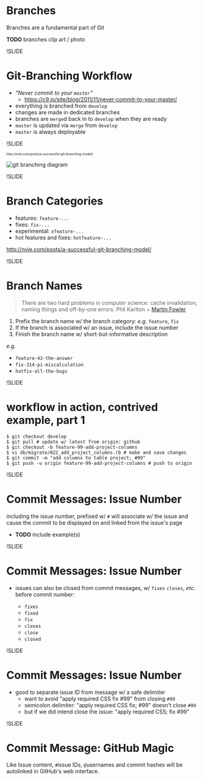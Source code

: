 
# Branches

Branches are a fundamental part of Git

**TODO** branches clip art / photo

!SLIDE

# Git-Branching Workflow

- *"Never commit to your `master`"*
  - https://c9.io/site/blog/2011/11/never-commit-to-your-master/
- everything is branched from `develop`
- changes are made in dedicated branches
- branches are `merge`d back in to `develop` when they are ready
- `master` is updated via `merge` from `develop`
- `master` is always deployable

!SLIDE

<span style="font-size:0.6em;">
  http://nvie.com/posts/a-successful-git-branching-model/
</span>

![git branching diagram](img/git-branching.png)


!SLIDE

# Branch Categories

- features: `feature-...`
- fixes: `fix-...`
- experimental: `xfeature-...`
- hot features and fixes: `hotfeature-...`

http://nvie.com/posts/a-successful-git-branching-model/

!SLIDE

# Branch Names

> There are two hard problems in computer science: cache invalidation, naming things and off-by-one errors. Phil Karlton + [Martin Fowler](http://martinfowler.com/bliki/TwoHardThings.html)

1. Prefix the branch name w/ the branch category: *e.g.* `feature`, `fix`
1. If the branch is associated w/ an issue, include the issue number
1. Finish the branch name w/ short-but-informative description

*e.g.*

- `feature-42-the-answer`
- `fix-314-pi-miscalculation`
- `hotfix-all-the-bugs`

!SLIDE

# workflow in action, contrived example, part 1

```
$ git checkout develop
$ git pull # update w/ latest from origin: github
$ git checkout -b feature-99-add-project-columns
$ vi db/migrate/022_add_project_columns.rb # make and save changes
$ git commit -m "add columns to table project; #99"
$ git push -u origin feature-99-add-project-columns # push to origin
```

!SLIDE

# Commit Messages: Issue Number

including the issue number, prefixed w/ `#` will associate w/ the issue and cause the commit to be displayed on and linked from the issue's page

- **TODO** include example(s)

!SLIDE

# Commit Messages: Issue Number

- issues can also be closed from commit messages, w/ `fixes` `closes`, *etc.* before commit number:

  - `fixes`
  - `fixed`
  - `fix`
  - `closes`
  - `close`
  - `closed`

!SLIDE

# Commit Messages: Issue Number

- good to separate issue ID from message w/ a safe delimiter
  - want to avoid "apply required CSS fix #99" from closing `#99`
  - semicolon delimiter: "apply required CSS fix; #99" doesn't close `#99`
  - but if we did intend close the issue: "apply required CSS; fix #99"

!SLIDE

# Commit Message: GitHub Magic

Like Issue content, `#`issue IDs, `@`usernames and commit hashes will be autolinked in GitHub's web interface.
